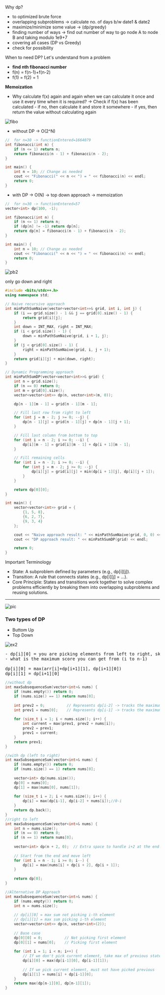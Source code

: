Why dp?

- to optimized brute force
- overlapping subproblems
  -> calculate no. of days b/w date1 & date2
- maximize/minimize some value -> (dp/greedy)
- finding number of ways
  -> find out number of way to go node A to node B and taking modulo 1e9+7
- covering all cases (DP vs Greedy)
- check for possibility

When to need DP?
Let's understand from a problem

- <b>find nth fibonacci number</b>
- f(n) = f(n-1)+f(n-2)
- f(1) = f(2) = 1

<b>Memoization</b>

- Why calculate f(x) again and again when we can calculate it once and use it every time when it is required?
  -> Check if f(x) has been calculated - if no, then calculate it and store it somewhere - if yes, then return the value without calculating again

![fibo](https://miro.medium.com/v2/resize:fit:617/1*EmGt1nAA3PNd0dcgE24wAw.png)

- without DP -> O(2^N)

```cpp
//  for n=30 -> functionEntered=1664079
int fibonacci(int n) {
    if (n <= 1) return n;
    return fibonacci(n - 1) + fibonacci(n - 2);
}

int main() {
    int n = 10; // Change as needed
    cout << "Fibonacci(" << n << ") = " << fibonacci(n) << endl;
    return 0;
}

```

- with DP -> O(N) -> top down approach
  -> memoization

```cpp
//  for n=30 -> functionEntered=57
vector<int> dp(100, -1);

int fibonacci(int n) {
    if (n <= 1) return n;
    if (dp[n] != -1) return dp[n];
    return dp[n] = fibonacci(n - 1) + fibonacci(n - 2);
}

int main() {
    int n = 10; // Change as needed
    cout << "Fibonacci(" << n << ") = " << fibonacci(n) << endl;
    return 0;
}

```

![pb2](https://i.ibb.co.com/chQRvTcB/Screenshot-from-2025-03-05-14-41-40.png)

only go down and right

```cpp
#include <bits/stdc++.h>
using namespace std;

// Naive recursive approach
int minPathSumNaive(vector<vector<int>>& grid, int i, int j) {
    if (i == grid.size() - 1 && j == grid[0].size() - 1) {
        return grid[i][j];
    }
    int down = INT_MAX, right = INT_MAX;
    if (i < grid.size() - 1) {
        down = minPathSumNaive(grid, i + 1, j);
    }
    if (j < grid[0].size() - 1) {
        right = minPathSumNaive(grid, i, j + 1);
    }
    return grid[i][j] + min(down, right);
}

// Dynamic Programming approach
int minPathSumDP(vector<vector<int>>& grid) {
    int n = grid.size();
    if (n == 0) return 0;
    int m = grid[0].size();
    vector<vector<int>> dp(n, vector<int>(m, 0));

    dp[n - 1][m - 1] = grid[n - 1][m - 1];

    // Fill last row from right to left
    for (int j = m - 2; j >= 0; --j) {
        dp[n - 1][j] = grid[n - 1][j] + dp[n - 1][j + 1];
    }

    // Fill last column from bottom to top
    for (int i = n - 2; i >= 0; --i) {
        dp[i][m - 1] = grid[i][m - 1] + dp[i + 1][m - 1];
    }

    // Fill remaining cells
    for (int i = n - 2; i >= 0; --i) {
        for (int j = m - 2; j >= 0; --j) {
            dp[i][j] = grid[i][j] + min(dp[i + 1][j], dp[i][j + 1]);
        }
    }

    return dp[0][0];
}

int main() {
    vector<vector<int>> grid = {
        {1, 5, 8},
        {6, 2, 7},
        {9, 3, 4}
    };

    cout << "Naive approach result: " << minPathSumNaive(grid, 0, 0) << endl;
    cout << "DP approach result: " << minPathSumDP(grid) << endl;

    return 0;
}
```

Important Terminology

- State: A subproblem defined by parameters (e.g., dp[i][j]).
- Transition: A rule that connects states (e.g., dp[i][j] = ...).
- Core Principle: States and transitions work together to solve complex problems efficiently by breaking them into overlapping subproblems and reusing solutions.

---
![pic](https://i.ibb.co.com/9kVgjd4p/Screenshot-from-2025-03-23-16-16-13.png)

### Two types of DP

- Buttom Up
- Top Down


![ex2](https://i.ibb.co.com/0ymVTXGh/Screenshot-from-2025-04-29-08-12-07.png)

<pre>
- dp[i][0] = you are picking elements from left to right, skipped the last element
- what is the maximum score you can get from (i to n-1)

dp[i][0] = max(arr[i]+dp[i+1][1], dp[i+1][0])
dp[i][1] = dp[i+1][0]
</pre>

```cpp
//without dp
int maxSubsequenceSum(vector<int>& nums) {
    if (nums.empty()) return 0;
    if (nums.size() == 1) return nums[0];
    
    int prev2 = 0;          // Represents dp[i-2] -> tracks the maximum sum up to i-2
    int prev1 = nums[0];    // Represents dp[i-1] -> tracks the maximum sum up to i-1
    
    for (size_t i = 1; i < nums.size(); i++) {
        int current = max(prev1, prev2 + nums[i]);
        prev2 = prev1;
        prev1 = current;
    }
    return prev1;
}
```
```cpp
//with dp (left to right)
int maxSubsequenceSum(vector<int>& nums) {
    if (nums.empty()) return 0;
    if (nums.size() == 1) return nums[0];
    
    vector<int> dp(nums.size());
    dp[0] = nums[0];
    dp[1] = max(nums[0], nums[1]);
    
    for (size_t i = 2; i < nums.size(); i++) {
        dp[i] = max(dp[i-1], dp[i-2] + nums[i]);//0-i
    }
    return dp.back();
}
//right to left
int maxSubsequenceSum(vector<int>& nums) {
    int n = nums.size();
    if (n == 0) return 0;
    if (n == 1) return nums[0];
    
    vector<int> dp(n + 2, 0);  // Extra space to handle i+2 at the end
    
    // Start from the end and move left
    for (int i = n - 1; i >= 0; i--) {
        dp[i] = max(nums[i] + dp[i + 2], dp[i + 1]);
    }
    
    return dp[0];
}
```
```cpp
//Alternative DP Approach
int maxSubsequenceSum(vector<int>& nums) {
    if (nums.empty()) return 0;
    int n = nums.size();
    
    // dp[i][0] = max sum not picking i-th element
    // dp[i][1] = max sum picking i-th element
    vector<vector<int>> dp(n, vector<int>(2));
    
    // Base case
    dp[0][0] = 0;          // Not picking first element
    dp[0][1] = nums[0];    // Picking first element
    
    for (int i = 1; i < n; i++) {
        // If we don't pick current element, take max of previous states
        dp[i][0] = max(dp[i-1][0], dp[i-1][1]);
        
        // If we pick current element, must not have picked previous
        dp[i][1] = nums[i] + dp[i-1][0];
    }
    return max(dp[n-1][0], dp[n-1][1]);
}
```